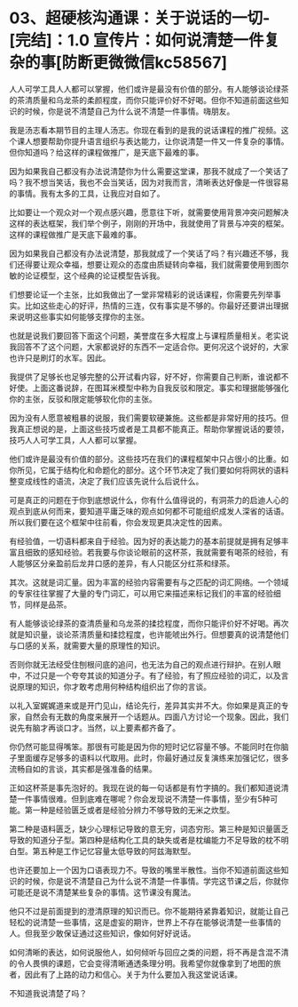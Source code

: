 # 03、超硬核沟通课：关于说话的一切-[完结]：1.0 宣传片：如何说清楚一件复杂的事[防断更微微信kc58567]

人人可学工具人人都可以掌握，他们或许是最没有价值的部分。有人能够谈论绿茶的茶清质量和乌龙茶的柔颜程度，而你只能评价好不好喝。但你不知道前面这些知识的时候，你是说不清楚自己为什么说不清楚一件事情。嗨朋友。

我是汤志看本期节目的主理人汤志。你现在看到的是我的说话课程的推广视频。这个课人想要帮助你提升语言组织与表达能力，让你说清楚一件又一件复杂的事情。但你知道吗？给这样的课程做推广，是天底下最难的事。

因为如果我自己都没有办法说清楚你为什么需要这堂课，那我不就成了一个笑话了吗？我不想当笑话，我也不会当笑话，因为对我而言，清晰表达好像是一件很容易的事情。我有太多的工具，让我应对自如了。

比如要让一个观众对一个观点感兴趣，愿意往下听，就需要使用背景冲突问题解决这样的表达框架，我们举个例子，刚刚的开场中，我就使用了背景与冲突的框架。这样的课程做推广是天底下最难的事。

因为如果我自己都没有办法说清楚，那我就成了一个笑话了吗？有兴趣还不够，我们还得要让观众幸福，想要让观众的态度由质疑转向幸福，我们就需要使用到图尔敏的论证模型，这个经典的论证模型告诉我。

们想要论证一个主张，比如我做出了一堂非常精彩的说话课程，你需要先列举事实。比如这些走心的好评，热情的三连，仅有事实是不够的。你最好还要讲出理据来说明这些事实如何能够支撑你的主张。

也就是说我们要回答下面这个问题，美誉度在多大程度上与课程质量相关。老实说我回答不了这个问题，大家都说好的东西不一定适合你。更何况这个说好的，大家也许只是刷灯的水军。因此。

我提供了足够长也足够完整的公开试看内容，好不好，你需要自己判断，谁说都不好使。上面这番说辞，在图耳米模型中称为自我反驳和限定。事实和理据能够强化你的主张，反驳和限定能够软化你的主张。

因为没有人愿意被粗暴的说服，我们需要软硬兼施。这些都是非常好用的技巧。但我真正想说的是，上面这些技巧或者是工具都不能真正。帮助你掌握说话的要领，技巧人人可学工具，人人都可以掌握。

他们或许是最没有价值的部分。这些技巧在我们的课程框架中只占很小的比重。如你所见，它属于结构化和命题化的部分。这个环节决定了我们要如何将网状的语料整变成线性的语流，决定了我们应该先说什么后说什么。

可是真正的问题在于你到底想说什么，你有什么值得说的，有洞茶力的启迪人心的观点到底从何而来，要知道平庸乏味的观点如何都不可能组织成发人深省的话语。所以我们要在这个框架中往前看，你会发现更具决定性的因素。

有经验值，一切语料都来自于经验。因为好的表达能力的基本前提就是拥有足够丰富且细致的感知经验。若我要与你谈论眼前的这杯茶，我就需要有喝茶的经验，有人能够区分亲盈前后龙井口感的差异，有人只能区分红茶和绿茶。

其次。这就是词汇量。因为丰富的经验内容需要有与之匹配的词汇网络。一个领域的专家往往掌握了大量的专门词汇，可以用它来描述来标记我们的丰富的经验细节，同样是品茶。

有人能够谈论绿茶的查清质量和乌龙茶的揉捻程度，而你只能评价好不好喝。再次就是知识量，谈论茶清质量和揉捻程度，也许能唬出外行。但想要真的说清楚他们与口感的关系，就需要大量的原理性的知识。

否则你就无法经受住刨根问底的追问，也无法为自己的观点进行辩护。在别人眼中，不过只是一个夸夸其谈的知道分子。有了经验，有了照应经验的词汇，以及言说原理的知识，你才敢考虑用何种结构组织出了你的言谈。

以礼入室娓娓道来或是开门见山，结论先行，差异其实并不大。你如果是真正的专家，自然会有无数的角度来展开一个话题从。四面八方讨论一个现象。因此，我们说先有脑才再谈口才。当然，以上要素都齐备了。

你仍然可能显得嘴笨。那很有可能是因为你的短时记忆容量不够。不能同时在你脑子里面缓存足够多的语料以代取用。此时，你最好通过反复演练来加强记忆，很多流畅自如的言谈，其实都是强准备的结果。

正如这杯茶是事先泡好的。我现在说的每一句话都是有竹字搞的。我们都知道说清楚一件事情很难。但到底难在哪呢？你会发现说不清楚一件事情，至少有5种可能。第一种是经验匮乏或者是经验分辨力不够导致的无米之炊型。

第二种是语料匮乏，缺少心理标记导致的意无穷，词态穷形。第三种是知识量匮乏导致的知道分子型。第四种是结构化工具的缺失或者是枕编能力不足导致的枕不明白型。第五种是工作记忆容量太低导致的阿兹海默型。

也许还要加上一个因为口语表现力不。导致的嘴里半散性。当你不知道前面这些知识的时候，你是说不清楚自己为什么说不清楚一件事情。学完这节课之后，你就你可能还是说不清楚某些复杂的事情。这节课没有魔法。

他只不过是前面提到的澄清原理的知识而已。你不能期待紧靠着知识，就能让自己轻松的说清楚一些事情，这是虚妄的期许，世界上不存在能够说清楚一些事情的人。但我至少敢保证通过这些知识，像如何好好说话。

如何清晰的表达，如何说服他人，如何倾听与回应之类的问题，将不再是含混不清的令人畏惧的课题，它会变得清晰通透条理分明。我希望你就像拿到了地图的旅者，因此有了上路的动力和信心。关于为什么要加入我这堂说话课。

不知道我说清楚了吗？